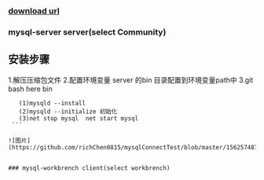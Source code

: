 
### [download url](https://dev.mysql.com/downloads/file/?id=485812)

### mysql-server server(select Community)

## 安装步骤
  
   1.解压压缩包文件
   2.配置环境变量 server 的bin 目录配置到环境变量path中
   3.git bash here bin
   ```
      (1)mysqld --install
      (2)mysqld --initialize 初始化
      (3)net stop mysql  net start mysql
    ```

   ![图片](https://github.com/richChen0815/mysqlConnectTest/blob/master/1562574879(1).jpg)


### mysql-workbrench client(select workbrench)
